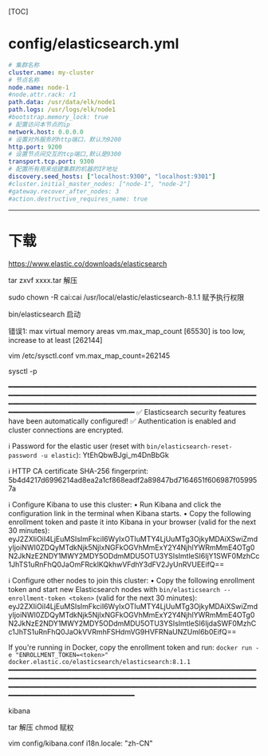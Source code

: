 [TOC]

# config/elasticsearch.yml
```yml
# 集群名称
cluster.name: my-cluster
# 节点名称        
node.name: node-1
#node.attr.rack: r1
path.data: /usr/data/elk/node1
path.logs: /usr/logs/elk/node1
#bootstrap.memory_lock: true
# 配置访问本节点的ip
network.host: 0.0.0.0  
# 设置对外服务的http端口，默认为9200
http.port: 9200
# 设置节点间交互的tcp端口,默认是9300
transport.tcp.port: 9300
# 配置所有用来组建集群的机器的IP地址     
discovery.seed_hosts: ["localhost:9300", "localhost:9301"]
#cluster.initial_master_nodes: ["node-1", "node-2"]
#gateway.recover_after_nodes: 3
#action.destructive_requires_name: true
```


---

# 下载
https://www.elastic.co/downloads/elasticsearch

tar zxvf xxxx.tar 解压

sudo chown -R cai:cai /usr/local/elastic/elasticsearch-8.1.1 赋予执行权限

bin/elasticsearch 启动


错误1:
max virtual memory areas vm.max_map_count [65530] is too low, increase to at least [262144]

vim /etc/sysctl.conf
vm.max_map_count=262145

sysctl -p

━━━━━━━━━━━━━━━━━━━━━━━━━━━━━━━━━━━━━━━━━━━━━━━━━━━━━━━━━━━━━━━━━━━━━━━━━━━━━━━━━━━━━━━━━━━━━━━━━━━━━━━━━━━━━━━━━━━━━━━━━━━━━━━━━━━━━━━━━━━━━━━━━━━━━━━━━━━━━━━━━━━━━━━━━━━━━━━━━━━━━━━━━━━━━━━━━━━━━━━━━━━━━━━
✅ Elasticsearch security features have been automatically configured!
✅ Authentication is enabled and cluster connections are encrypted.

ℹ️  Password for the elastic user (reset with `bin/elasticsearch-reset-password -u elastic`):
  YtEhQbwBJgi_m4DnBbGk

ℹ️  HTTP CA certificate SHA-256 fingerprint:
  5b4d4217d6996214ad8ea2a1cf868eadf2a89847bd7164651f606987f059957a

ℹ️  Configure Kibana to use this cluster:
• Run Kibana and click the configuration link in the terminal when Kibana starts.
• Copy the following enrollment token and paste it into Kibana in your browser (valid for the next 30 minutes):
  eyJ2ZXIiOiI4LjEuMSIsImFkciI6WyIxOTIuMTY4LjUuMTg3OjkyMDAiXSwiZmdyIjoiNWI0ZDQyMTdkNjk5NjIxNGFkOGVhMmExY2Y4NjhlYWRmMmE4OTg0N2JkNzE2NDY1MWY2MDY5ODdmMDU5OTU3YSIsImtleSI6IjY1SWF0MzhCc1JhTS1uRnFhQ0JaOmFRcklKQkhwVFdhY3dFV2JyUnRVUEEifQ==

ℹ️ Configure other nodes to join this cluster:
• Copy the following enrollment token and start new Elasticsearch nodes with `bin/elasticsearch --enrollment-token <token>` (valid for the next 30 minutes):
  eyJ2ZXIiOiI4LjEuMSIsImFkciI6WyIxOTIuMTY4LjUuMTg3OjkyMDAiXSwiZmdyIjoiNWI0ZDQyMTdkNjk5NjIxNGFkOGVhMmExY2Y4NjhlYWRmMmE4OTg0N2JkNzE2NDY1MWY2MDY5ODdmMDU5OTU3YSIsImtleSI6IjdaSWF0MzhCc1JhTS1uRnFhQ0JaOkVVRmhFSHdmVG9HVFRNaUNZUml6b0EifQ==

  If you're running in Docker, copy the enrollment token and run:
  `docker run -e "ENROLLMENT_TOKEN=<token>" docker.elastic.co/elasticsearch/elasticsearch:8.1.1`
━━━━━━━━━━━━━━━━━━━━━━━━━━━━━━━━━━━━━━━━━━━━━━━━━━━━━━━━━━━━━━━━━━━━━━━━━━━━━━━━━━━━━━━━━━━━━━━━━━━━━━━━━━━━━━━━━━━━━━━━━━━━━━━━━━━━━━━━━━━━━━━━━━━━━━━━━━━━━━━━━━━━━━━━━━━━━━━━━━━━━━━━━━━━━━━━━━━━━━━━━━━━━━━


kibana

tar 解压
chmod 赋权

vim config/kibana.conf
i18n.locale: "zh-CN"

